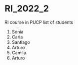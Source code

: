 # RI_2022_2
RI course in PUCP
list of students
1. Sonia
2. Carla
3. Santiago
4. Arturo
6. Camila
7. Arturo

